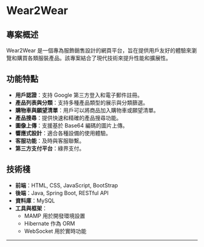 # Wear2Wear

## 專案概述
Wear2Wear 是一個專為服飾銷售設計的網頁平台，旨在提供用戶友好的體驗來瀏覽和購買各類服裝產品。該專案結合了現代技術來提升性能和擴展性。

## 功能特點
- **用戶認證**：支持 Google 第三方登入和電子郵件註冊。
- **產品列表與分類**：支持多種產品類型的展示與分類篩選。
- **購物車與願望清單**：用戶可以將商品加入購物車或願望清單。
- **產品搜尋**：提供快速和精確的產品搜尋功能。
- **圖像上傳**：支援基於 Base64 編碼的圖片上傳。
- **響應式設計**：適合各種設備的使用體驗。
-  **客服功能**：及時與客服聯繫。
-  **第三方支付平台**：綠界支付。

## 技術棧
- **前端**：HTML, CSS, JavaScript, BootStrap
- **後端**：Java, Spring Boot, RESTful API
- **資料庫**：MySQL
- **工具與框架**：
  - MAMP 用於開發環境設置
  - Hibernate 作為 ORM
  - WebSocket 用於實時功能
****
